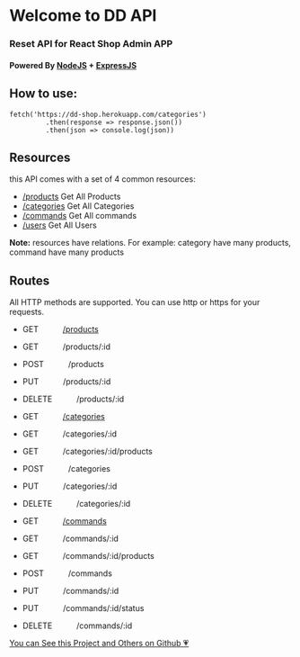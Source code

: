 Welcome to DD API
=================

### Reset API for React Shop Admin APP

#### Powered By [NodeJS](https://nodejs.org/en/) + [ExpressJS](https://expressjs.com/)

How to use:
-----------

    fetch('https://dd-shop.herokuapp.com/categories')
             .then(response => response.json())
             .then(json => console.log(json))

Resources
---------

this API comes with a set of 4 common resources:

*   [/products](/products) Get All Products
*   [/categories](/categories) Get All Categories
*   [/commands](#) Get All commands
*   [/users](#) Get All Users

**Note:** resources have relations. For example: category have many products, command have many products

Routes
------

All HTTP methods are supported. You can use http or https for your requests.

*   GET &nbsp; &nbsp; &nbsp; &nbsp; &nbsp; [/products](/products)
*   GET &nbsp; &nbsp; &nbsp; &nbsp; &nbsp; /products/:id
    
*   POST &nbsp; &nbsp; &nbsp; &nbsp; &nbsp; /products
    
*   PUT &nbsp; &nbsp; &nbsp; &nbsp; &nbsp; /products/:id
    
*   DELETE &nbsp; &nbsp; &nbsp; &nbsp; &nbsp; /products/:id
    
*   GET &nbsp; &nbsp; &nbsp; &nbsp; &nbsp; [/categories](/categories)
*   GET &nbsp; &nbsp; &nbsp; &nbsp; &nbsp; /categories/:id
    
*   GET &nbsp; &nbsp; &nbsp; &nbsp; &nbsp; /categories/:id/products
    
*   POST &nbsp; &nbsp; &nbsp; &nbsp; &nbsp; /categories
    
*   PUT &nbsp; &nbsp; &nbsp; &nbsp; &nbsp; /categories/:id
    
*   DELETE &nbsp; &nbsp; &nbsp; &nbsp; &nbsp; /categories/:id
    
*   GET &nbsp; &nbsp; &nbsp; &nbsp; &nbsp; [/commands](/commands)
*   GET &nbsp; &nbsp; &nbsp; &nbsp; &nbsp; /commands/:id
    
*   GET &nbsp; &nbsp; &nbsp; &nbsp; &nbsp; /commands/:id/products
    
*   POST &nbsp; &nbsp; &nbsp; &nbsp; &nbsp; /commands
    
*   PUT &nbsp; &nbsp; &nbsp; &nbsp; &nbsp; /commands/:id
    
*   PUT &nbsp; &nbsp; &nbsp; &nbsp; &nbsp; /commands/:id/status
    
*   DELETE &nbsp; &nbsp; &nbsp; &nbsp; &nbsp; /commands/:id
    

[You can See this Project and Others on Github 💗](https://github.com/medbendadi/ReactShopApi)
